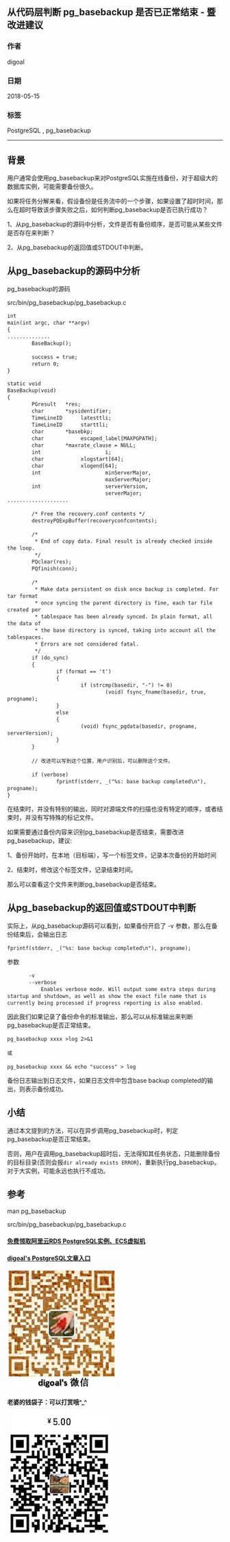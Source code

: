 ## 从代码层判断 pg_basebackup 是否已正常结束 - 暨改进建议  
                                                             
### 作者                                                             
digoal                                                             
                                                             
### 日期                                                             
2018-05-15                                                           
                                                             
### 标签                                                             
PostgreSQL , pg_basebackup    
                                                             
----                                                             
                                                             
## 背景   
用户通常会使用pg_basebackup来对PostgreSQL实施在线备份，对于超级大的数据库实例，可能需要备份很久。  
  
如果将任务分解来看，假设备份是任务流中的一个步骤，如果设置了超时时间，那么在超时导致该步骤失败之后，如何判断pg_basebackup是否已执行成功？  
  
1、从pg_basebackup的源码中分析，文件是否有备份顺序，是否可能从某些文件是否存在来判断？  
  
2、从pg_basebackup的返回值或STDOUT中判断。  
  
## 从pg_basebackup的源码中分析  
  
pg_basebackup的源码  
  
src/bin/pg_basebackup/pg_basebackup.c  
  
  
```  
int  
main(int argc, char **argv)  
{  
..............  
        BaseBackup();  
  
        success = true;  
        return 0;  
}  
```  
  
```  
static void  
BaseBackup(void)  
{  
        PGresult   *res;  
        char       *sysidentifier;  
        TimeLineID      latesttli;  
        TimeLineID      starttli;  
        char       *basebkp;  
        char            escaped_label[MAXPGPATH];  
        char       *maxrate_clause = NULL;  
        int                     i;  
        char            xlogstart[64];  
        char            xlogend[64];  
        int                     minServerMajor,  
                                maxServerMajor;  
        int                     serverVersion,  
                                serverMajor;  
....................  
  
        /* Free the recovery.conf contents */  
        destroyPQExpBuffer(recoveryconfcontents);  
  
        /*  
         * End of copy data. Final result is already checked inside the loop.  
         */  
        PQclear(res);  
        PQfinish(conn);  
  
        /*  
         * Make data persistent on disk once backup is completed. For tar format  
         * once syncing the parent directory is fine, each tar file created per  
         * tablespace has been already synced. In plain format, all the data of  
         * the base directory is synced, taking into account all the tablespaces.  
         * Errors are not considered fatal.  
         */  
        if (do_sync)  
        {  
                if (format == 't')  
                {  
                        if (strcmp(basedir, "-") != 0)  
                                (void) fsync_fname(basedir, true, progname);  
                }  
                else  
                {  
                        (void) fsync_pgdata(basedir, progname, serverVersion);  
                }  
        }  
  
        // 改进可以写到这个位置，用户识别后，可以删除这个文件。  
  
        if (verbose)  
                fprintf(stderr, _("%s: base backup completed\n"), progname);  
}  
```  
  
在结束时，并没有特别的输出，同时对源端文件的扫描也没有特定的顺序，或者结束时，并没有写特殊的标记文件。  
  
如果需要通过备份内容来识别pg_basebackup是否结束，需要改进pg_basebackup，建议:    
  
1、备份开始时，在本地（目标端），写一个标签文件，记录本次备份的开始时间  
  
2、结束时，修改这个标签文件，记录结束时间。  
  
那么可以查看这个文件来判断pg_basebackup是否结束。  
  
## 从pg_basebackup的返回值或STDOUT中判断  
实际上，从pg_basebackup源码可以看到，如果备份开启了 -v 参数，那么在备份结束后，会输出日志

```
fprintf(stderr, _("%s: base backup completed\n"), progname);
```  
  
参数  
  
```  
       -v  
       --verbose  
           Enables verbose mode. Will output some extra steps during startup and shutdown, as well as show the exact file name that is currently being processed if progress reporting is also enabled.  
```  
  
因此我们如果记录了备份命令的标准输出，那么可以从标准输出来判断pg_basebackup是否正常结束。    
  
```  
pg_basebackup xxxx >log 2>&1  
  
或

pg_basebackup xxxx && echo "success" > log
```  
  
备份日志输出到日志文件，如果日志文件中包含base backup completed的输出，则表示备份成功。   
  
## 小结
通过本文提到的方法，可以在异步调用pg_basebackup时，判定pg_basebackup是否正常结束。   
  
否则，用户在调用pg_basebackup超时后，无法得知其任务状态，只能删除备份的目标目录(否则会报```dir already exists ERROR```)，重新执行pg_basebackup。对于大实例，可能永远也执行不成功。   
  
## 参考  
man pg_basebackup  
  
src/bin/pg_basebackup/pg_basebackup.c  
  
  
  
  
  
  
  
  
  
  
  
  
  
#### [免费领取阿里云RDS PostgreSQL实例、ECS虚拟机](https://free.aliyun.com/ "57258f76c37864c6e6d23383d05714ea")
  
  
#### [digoal's PostgreSQL文章入口](https://github.com/digoal/blog/blob/master/README.md "22709685feb7cab07d30f30387f0a9ae")
  
  
![digoal's weixin](../pic/digoal_weixin.jpg "f7ad92eeba24523fd47a6e1a0e691b59")
  
  
#### 老婆的钱袋子：可以打赏哦^_^  
![wife's weixin ds](../pic/wife_weixin_ds.jpg "acd5cce1a143ef1d6931b1956457bc9f")
  
